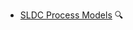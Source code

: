 * [SLDC Process Models](./processModels/)
  <trigger for="pop:processModels-preview">:mag:</trigger>

<popover id="pop:processModels-preview" title="SLDC Process Models :mag:" placement="right">
  <div slot="content">
    <include src="preview.md" />
  </div>
</popover>
